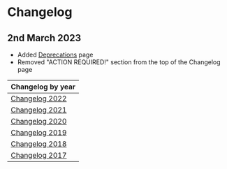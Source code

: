 # Changelog

## 2nd March 2023

* Added [Deprecations](../deprecations/README.md) page
* Removed "ACTION REQUIRED!" section from the top of the Changelog page

| Changelog by year |
| :-- |
| [Changelog 2022](changelog2022.md) |
| [Changelog 2021](changelog2021.md) |
| [Changelog 2020](changelog2020.md) |
| [Changelog 2019](changelog2019.md) |
| [Changelog 2018](changelog2018.md) |
| [Changelog 2017](changelog2017.md) |
